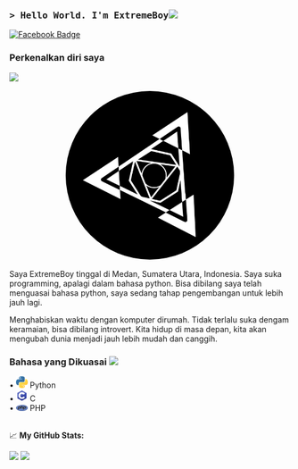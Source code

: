 ### <samp>&gt; Hello World. I'm ExtremeBoy<img src="https://media.giphy.com/media/hvRJCLFzcasrR4ia7z/giphy.gif" width="25"> </samp>
[![Facebook Badge](https://img.shields.io/badge/-Facebook-4267b2?style=flat-square&logo=Facebook&logoColor=white)](https://facebook.com/ExtremeBoy.GGUser/)

### Perkenalkan diri saya
![](https://visitor-badge.glitch.me/badge?page_id=ExtremeBoyGG)

<p align="center"> <img src="https://github.com/ExtremeBoyGG/ExtremeBoyGG/blob/master/blob/IMG_20230120_180014.jpg" width="60%" style="border-radius: 50%"> </p>
Saya ExtremeBoy tinggal di Medan, Sumatera Utara, Indonesia. Saya suka programming, apalagi dalam bahasa python.
Bisa dibilang saya telah menguasai bahasa python, saya sedang tahap pengembangan untuk lebih jauh lagi.

Menghabiskan waktu dengan komputer dirumah. Tidak terlalu suka dengam keramaian, bisa dibilang introvert. Kita hidup di masa depan, kita akan mengubah dunia menjadi jauh lebih mudah dan canggih.

### Bahasa yang Dikuasai <img src="https://media.tenor.com/8McIGu0Tf_QAAAAi/fire-joypixels.gif" width="25">
• <img src="https://github.com/ExtremeBoyGG/ExtremeBoyGG/blob/master/blob/python.png?raw=true" width="21"> Python <br>
• <img src="https://github.com/ExtremeBoyGG/ExtremeBoyGG/blob/master/blob/C.png?raw=true" width="21"> C <br>
• <img src="https://github.com/ExtremeBoyGG/ExtremeBoyGG/blob/master/blob/php-logo.png?raw=true" width="21"> PHP <br>
<br>

📈 **My GitHub Stats:**


<p>
  <img height="180em" src="https://github-readme-stats.vercel.app/api?username=ExtremeBoyGG&show_icons=true&hide_border=true&&count_private=true&include_all_commits=true" />
  <img height="180em" src="https://github-readme-stats.vercel.app/api/top-langs/?username=ExtremeBoyGG&exclude_repo=KNN-Image-Classification&show_icons=true&hide_border=true&layout=compact"/>
</p>
